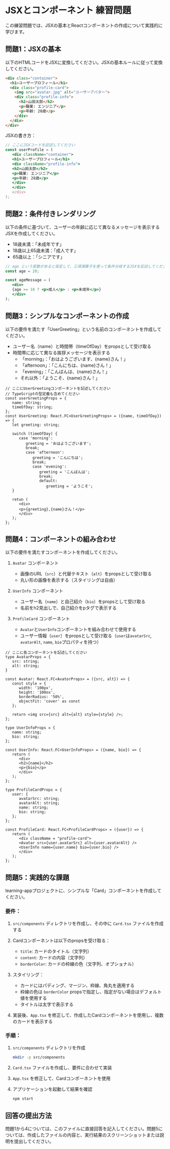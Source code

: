 # JSXとコンポーネント 練習問題

この練習問題では、JSXの基本とReactコンポーネントの作成について実践的に学びます。

## 問題1：JSXの基本

以下のHTMLコードをJSXに変換してください。JSXの基本ルールに従って変換してください。

```html
<div class="container">
  <h1>ユーザープロフィール</h1>
  <div class="profile-card">
    <img src="avatar.jpg" alt="ユーザーアバター">
    <div class="profile-info">
      <h2>山田太郎</h2>
      <p>職業: エンジニア</p>
      <p>年齢: 28歳</p>
    </div>
  </div>
</div>
```

JSXの書き方：
```jsx
// ここにJSXコードを記述してください
const userProfile = (
   <div className="container">
   <h1>ユーザープロフィール</h1>
   <div className="profile-info">
   <h2>山田太郎</h2>
   <p>職業: エンジニア</p>
   <p>年齢: 28歳</p>
   </div>
   </div>
   </div>
);
```

## 問題2：条件付きレンダリング

以下の条件に基づいて、ユーザーの年齢に応じて異なるメッセージを表示するJSXを作成してください。

- 18歳未満：「未成年です」
- 18歳以上65歳未満：「成人です」
- 65歳以上：「シニアです」

```jsx
// age という変数があると仮定して、三項演算子を使って条件分岐するJSXを記述してください
const age = 28;

const ageMessage = (
   <div>
   {age >= 18 ? <p>成人</p> : <p>未成年</p>}
   </div>
);
```

## 問題3：シンプルなコンポーネントの作成

以下の要件を満たす「UserGreeting」という名前のコンポーネントを作成してください。

- ユーザー名（name）と時間帯（timeOfDay）をpropsとして受け取る
- 時間帯に応じて異なる挨拶メッセージを表示する
  - 「morning」：「おはようございます、{name}さん！」
  - 「afternoon」：「こんにちは、{name}さん！」
  - 「evening」：「こんばんは、{name}さん！」
  - それ以外：「ようこそ、{name}さん！」

```tsx
// ここにUserGreetingコンポーネントを記述してください
// TypeScriptの型定義も含めてください
const userGreetingProps = {
   name: string;
   timeOfDay: string; 
};
const UserGreeting: React.FC<UserGreetingProps> = ({name, timeOfDay}) => {
   let greeting: string;

   switch (timeOfDay) {
      case 'morning':
         greeting = 'おはようございます';
         break;
         case 'afternoon':
            greeting = 'こんにちは';
            break;
            case 'evening':
               greeting = 'こんばんは';
               break;
               default:
                  greeting = 'ようこそ';
   }

   retun (
      <div>
      <p>{greeting},{name}さん！</p>
      </div>
   );
};
```

## 問題4：コンポーネントの組み合わせ

以下の要件を満たすコンポーネントを作成してください。

1. `Avatar` コンポーネント
   - 画像のURL（`src`）と代替テキスト（`alt`）をpropsとして受け取る
   - 丸い形の画像を表示する（スタイリングは自由）

2. `UserInfo` コンポーネント
   - ユーザー名（`name`）と自己紹介（`bio`）をpropsとして受け取る
   - 名前をh2見出しで、自己紹介をpタグで表示する

3. `ProfileCard` コンポーネント
   - `Avatar`と`UserInfo`コンポーネントを組み合わせて使用する
   - ユーザー情報（`user`）をpropsとして受け取る（`user`は`avatarSrc`, `avatarAlt`, `name`, `bio`プロパティを持つ）

```tsx
// ここに各コンポーネントを記述してください
type AvatarProps = {
   src: string;
   alt: string;
}

const Avatar: React.FC<AvatorProps> = ({src, alt}) => {
   const style = {
      width: '100px',
      height: '100ox',
      borderRadius: '50%',
      objectFit: 'cover' as const
   };

   return <img src={src} alt={alt} style={style} />;
};

type UserInfoProps = {
   name: string;
   bio: string;
};

const UserInfo: React.FC<UserInfoProps> = ({name, bio}) => {
   return (
      <div>
      <h2>{name}</h2>
      <p>{bio}</p>
      </div>
   );
};

type ProfileCardProps = {
   user: {
      avatarSrc: string;
      avatarAlt: string;
      name: string;
      bio: string;
   };
};

const ProfileCard: React.FC<ProfileCardProps> = ({user}) => {
   return (
      <div className = "profile-card">
      <Avatar src={user.avatarSrc} alt={user.avatarAlt} />
      <UserInfo name={user.name} bio={user.bio} />
      </div>
   );
};
```

## 問題5：実践的な課題

learning-appプロジェクトに、シンプルな「Card」コンポーネントを作成してください。

### 要件：
1. `src/components` ディレクトリを作成し、その中に `Card.tsx` ファイルを作成する
2. Cardコンポーネントは以下のpropsを受け取る：
   - `title`: カードのタイトル（文字列）
   - `content`: カードの内容（文字列）
   - `borderColor`: カードの枠線の色（文字列、オプショナル）
3. スタイリング：
   - カードにはパディング、マージン、枠線、角丸を適用する
   - 枠線の色は `borderColor` propsで指定し、指定がない場合はデフォルト値を使用する
   - タイトルは太字で表示する

4. 実装後、`App.tsx` を修正して、作成したCardコンポーネントを使用し、複数のカードを表示する

### 手順：

1. `src/components` ディレクトリを作成
   ```bash
   mkdir -p src/components
   ```

2. `Card.tsx` ファイルを作成し、要件に合わせて実装

3. `App.tsx` を修正して、Cardコンポーネントを使用

4. アプリケーションを起動して結果を確認
   ```bash
   npm start
   ```

## 回答の提出方法
問題1から4については、このファイルに直接回答を記入してください。問題5については、作成したファイルの内容と、実行結果のスクリーンショットまたは説明を提出してください。
